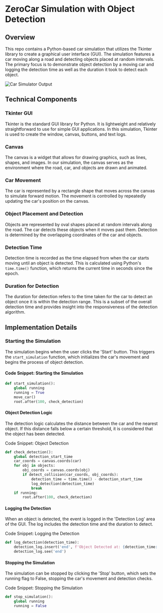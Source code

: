 # ZeroCar Simulation with Object Detection

## Overview
This repo contains a Python-based car simulation that utilizes the Tkinter library to create a graphical user interface (GUI). The simulation features a car moving along a road and detecting objects placed at random intervals. The primary focus is to demonstrate object detection by a moving car and logging the detection time as well as the duration it took to detect each object.

![Car Simulator Output](CarSimulator.JPG)

## Technical Components

### Tkinter GUI
Tkinter is the standard GUI library for Python. It is lightweight and relatively straightforward to use for simple GUI applications. In this simulation, Tkinter is used to create the window, canvas, buttons, and text logs.

### Canvas
The canvas is a widget that allows for drawing graphics, such as lines, shapes, and images. In our simulation, the canvas serves as the environment where the road, car, and objects are drawn and animated.

### Car Movement
The car is represented by a rectangle shape that moves across the canvas to simulate forward motion. The movement is controlled by repeatedly updating the car's position on the canvas.

### Object Placement and Detection
Objects are represented by oval shapes placed at random intervals along the road. The car detects these objects when it moves past them. Detection is determined by the overlapping coordinates of the car and objects.

### Detection Time
Detection time is recorded as the time elapsed from when the car starts moving until an object is detected. This is calculated using Python's `time.time()` function, which returns the current time in seconds since the epoch.

### Duration for Detection
The duration for detection refers to the time taken for the car to detect an object once it is within the detection range. This is a subset of the overall detection time and provides insight into the responsiveness of the detection algorithm.

## Implementation Details

### Starting the Simulation
The simulation begins when the user clicks the 'Start' button. This triggers the `start_simulation` function, which initializes the car's movement and begins the process of object detection.

#### Code Snippet: Starting the Simulation
```python
def start_simulation():
    global running
    running = True
    move_car()
    root.after(100, check_detection)
```
#### Object Detection Logic
The detection logic calculates the distance between the car and the nearest object. If this distance falls below a certain threshold, it is considered that the object has been detected.

Code Snippet: Object Detection
```python
def check_detection():
    global detection_start_time
    car_coords = canvas.coords(car)
    for obj in objects:
        obj_coords = canvas.coords(obj)
        if detect_collision(car_coords, obj_coords):
            detection_time = time.time() - detection_start_time
            log_detection(detection_time)
            break
    if running:
        root.after(100, check_detection)
```
#### Logging the Detection
When an object is detected, the event is logged in the 'Detection Log' area of the GUI. The log includes the detection time and the duration to detect.

Code Snippet: Logging the Detection
```python
def log_detection(detection_time):
    detection_log.insert('end', f'Object Detected at: {detection_time:.2f}s\n')
    detection_log.see('end')
```
#### Stopping the Simulation
The simulation can be stopped by clicking the 'Stop' button, which sets the running flag to False, stopping the car's movement and detection checks.

Code Snippet: Stopping the Simulation
```python
def stop_simulation():
    global running
    running = False
```

